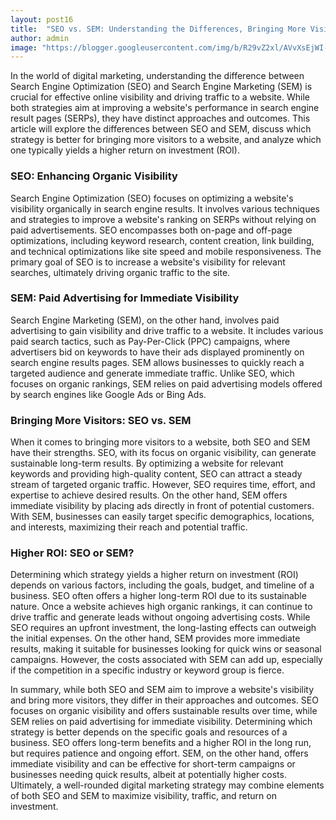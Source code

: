 ```yaml
---
layout: post16
title:  "SEO vs. SEM: Understanding the Differences, Bringing More Visitors, and Higher ROI"
author: admin
image: "https://blogger.googleusercontent.com/img/b/R29vZ2xl/AVvXsEjWI-S63dBu8V6DVSAb_KYAVIZgWyo-65ZcFuRAy4cB1CoABXtWgY3VCYFaLsAp_3rAU45RqLgWQiz2fgJCMZ9_7JPTi_pQojcMQ8CmffXVNX22wOyCk1Po3dTRgb-ftYO95gmlL8x1JOTgkwRDO2XXzq3ZQYgjwIZKtFxy3AWo7UY6uWc39krAxOFKeFZZ/s1600/images%20%2818%29.jpeg"
---
```



<p>In the world of digital marketing, understanding the difference between Search Engine Optimization (SEO) and Search Engine Marketing (SEM) is crucial for effective online visibility and driving traffic to a website. While both strategies aim at improving a website's performance in search engine result pages (SERPs), they have distinct approaches and outcomes. This article will explore the differences between SEO and SEM, discuss which strategy is better for bringing more visitors to a website, and analyze which one typically yields a higher return on investment (ROI).</p>
<h3>SEO: Enhancing Organic Visibility</h3>
<p>Search Engine Optimization (SEO) focuses on optimizing a website's visibility organically in search engine results. It involves various techniques and strategies to improve a website's ranking on SERPs without relying on paid advertisements. SEO encompasses both on-page and off-page optimizations, including keyword research, content creation, link building, and technical optimizations like site speed and mobile responsiveness. The primary goal of SEO is to increase a website's visibility for relevant searches, ultimately driving organic traffic to the site.</p>
<h3>SEM: Paid Advertising for Immediate Visibility</h3>
<p>Search Engine Marketing (SEM), on the other hand, involves paid advertising to gain visibility and drive traffic to a website. It includes various paid search tactics, such as Pay-Per-Click (PPC) campaigns, where advertisers bid on keywords to have their ads displayed prominently on search engine results pages. SEM allows businesses to quickly reach a targeted audience and generate immediate traffic. Unlike SEO, which focuses on organic rankings, SEM relies on paid advertising models offered by search engines like Google Ads or Bing Ads.</p>
<h3>Bringing More Visitors: SEO vs. SEM</h3>
<p>When it comes to bringing more visitors to a website, both SEO and SEM have their strengths. SEO, with its focus on organic visibility, can generate sustainable long-term results. By optimizing a website for relevant keywords and providing high-quality content, SEO can attract a steady stream of targeted organic traffic. However, SEO requires time, effort, and expertise to achieve desired results. On the other hand, SEM offers immediate visibility by placing ads directly in front of potential customers. With SEM, businesses can easily target specific demographics, locations, and interests, maximizing their reach and potential traffic.</p>
<h3>Higher ROI: SEO or SEM?</h3>
<p>Determining which strategy yields a higher return on investment (ROI) depends on various factors, including the goals, budget, and timeline of a business. SEO often offers a higher long-term ROI due to its sustainable nature. Once a website achieves high organic rankings, it can continue to drive traffic and generate leads without ongoing advertising costs. While SEO requires an upfront investment, the long-lasting effects can outweigh the initial expenses. On the other hand, SEM provides more immediate results, making it suitable for businesses looking for quick wins or seasonal campaigns. However, the costs associated with SEM can add up, especially if the competition in a specific industry or keyword group is fierce.</p>
<p>In summary, while both SEO and SEM aim to improve a website's visibility and bring more visitors, they differ in their approaches and outcomes. SEO focuses on organic visibility and offers sustainable results over time, while SEM relies on paid advertising for immediate visibility. Determining which strategy is better depends on the specific goals and resources of a business. SEO offers long-term benefits and a higher ROI in the long run, but requires patience and ongoing effort. SEM, on the other hand, offers immediate visibility and can be effective for short-term campaigns or businesses needing quick results, albeit at potentially higher costs. Ultimately, a well-rounded digital marketing strategy may combine elements of both SEO and SEM to maximize visibility, traffic, and return on investment.</p>
